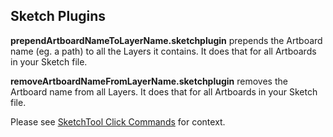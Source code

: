 ## Sketch Plugins

**prependArtboardNameToLayerName.sketchplugin** prepends the Artboard name (eg. a path) to all the Layers it contains. It does that for all Artboards in your Sketch file.

**removeArtboardNameFromLayerName.sketchplugin** removes the Artboard name from all Layers. It does that for all Artboards in your Sketch file.

Please see [SketchTool Click Commands](https://github.com/preciousforever/design-studio-tools/blob/master/sketchtool-click-commands/) for context.


